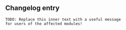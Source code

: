 ## Changelog entry
```
TODO: Replace this inner text with a useful message
for users of the affected modules!
```
